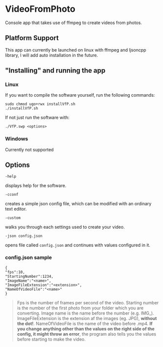 # VideoFromPhoto
Console app that takes use of ffmpeg to create videos from photos.
## Platform Support
This app can currently be launched on linux with ffmpeg and ljsoncpp library, I will add auto installation in the future.
## "Installing" and running the app
### Linux
If you want to compile the software yourself, run the following commands:
```
sudo chmod ugo+rwx installVfP.sh
./installVfP.sh
```
If not just run the software with:
```
./VfP.swp <options>
```
### Windows
Currently not supported

## Options
```
-help
```
displays help for the software.
```
-cconf
```
creates a simple json config file, which can be modified with an ordinary text editor.
```
-custom
```
walks you through each settings used to create your video.
```
-json config.json
```
opens file called `config.json` and continues with values configured in it.

### config.json sample
```
{
"fps":10,
"StartingNumber":1234,
"ImageName":"<name>",
"ImageFileExtension":"<extension>",
"NameOfVideoFile":"<name>"
}
```

> Fps is the number of frames per second of the video.
> Starting number is the number of the first photo from your folder which you are converting.
> Image name is the name before the number (e.g. IMG_).
> ImageFileExtension is the extension af the images (eg. JPG), **without the dot!**.
> NameOfVideoFile is the name of the video before .mp4.
> **If you change anything other than the values on the right side of the config, it might throw an error**, the program also tells you the values before starting to make the video.


